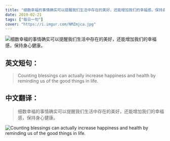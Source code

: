 ```yaml
---
title: "细数幸福的事情确实可以提醒我们生活中存在的美好，还能增加我们的幸福感，保持身心健康。"
date: 2019-02-21
tags: ["每日一句"]
cover: "https://i.imgur.com/NMZmjca.jpg"
---
```


![细数幸福的事情确实可以提醒我们生活中存在的美好，还能增加我们的幸福感，保持身心健康。](https://i.imgur.com/iaRAgOi.jpg)

## 英文短句：
> Counting blessings can actually increase happiness and health by reminding us of the good things in life.

<!--more-->

## 中文翻译：
> 细数幸福的事情确实可以提醒我们生活中存在的美好，还能增加我们的幸福感，保持身心健康。

![Counting blessings can actually increase happiness and health by reminding us of the good things in life.](https://i.imgur.com/GowUD6N.jpg)

